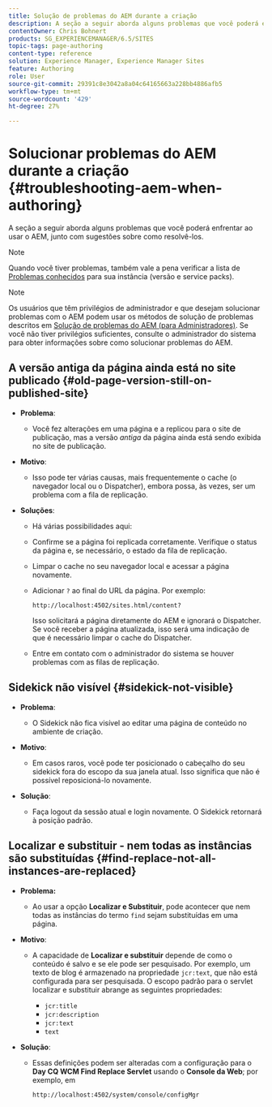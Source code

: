 ```yaml
---
title: Solução de problemas do AEM durante a criação
description: A seção a seguir aborda alguns problemas que você poderá enfrentar ao usar o AEM, junto com sugestões sobre como resolvê-los.
contentOwner: Chris Bohnert
products: SG_EXPERIENCEMANAGER/6.5/SITES
topic-tags: page-authoring
content-type: reference
solution: Experience Manager, Experience Manager Sites
feature: Authoring
role: User
source-git-commit: 29391c8e3042a8a04c64165663a228bb4886afb5
workflow-type: tm+mt
source-wordcount: '429'
ht-degree: 27%

---
```


# Solucionar problemas do AEM durante a criação  {#troubleshooting-aem-when-authoring}

A seção a seguir aborda alguns problemas que você poderá enfrentar ao usar o AEM, junto com sugestões sobre como resolvê-los.

>[!NOTE]
>
>Quando você tiver problemas, também vale a pena verificar a lista de [Problemas conhecidos](/help/release-notes/release-notes.md) para sua instância (versão e service packs).

>[!NOTE]
>
>Os usuários que têm privilégios de administrador e que desejam solucionar problemas com o AEM podem usar os métodos de solução de problemas descritos em [Solução de problemas do AEM (para Administradores)](/help/sites-administering/troubleshoot.md). Se você não tiver privilégios suficientes, consulte o administrador do sistema para obter informações sobre como solucionar problemas do AEM.

## A versão antiga da página ainda está no site publicado {#old-page-version-still-on-published-site}

* **Problema**:

   * Você fez alterações em uma página e a replicou para o site de publicação, mas a versão *antiga* da página ainda está sendo exibida no site de publicação.

* **Motivo**:

   * Isso pode ter várias causas, mais frequentemente o cache (o navegador local ou o Dispatcher), embora possa, às vezes, ser um problema com a fila de replicação.

* **Soluções**:

   * Há várias possibilidades aqui:
   * Confirme se a página foi replicada corretamente. Verifique o status da página e, se necessário, o estado da fila de replicação.
   * Limpar o cache no seu navegador local e acessar a página novamente.
   * Adicionar `?` ao final do URL da página. Por exemplo:

     `http://localhost:4502/sites.html/content?`

     Isso solicitará a página diretamente do AEM e ignorará o Dispatcher. Se você receber a página atualizada, isso será uma indicação de que é necessário limpar o cache do Dispatcher.

   * Entre em contato com o administrador do sistema se houver problemas com as filas de replicação.

## Sidekick não visível {#sidekick-not-visible}

* **Problema**:

   * O Sidekick não fica visível ao editar uma página de conteúdo no ambiente de criação.

* **Motivo**:

   * Em casos raros, você pode ter posicionado o cabeçalho do seu sidekick fora do escopo da sua janela atual. Isso significa que não é possível reposicioná-lo novamente.

* **Solução**:

   * Faça logout da sessão atual e login novamente. O Sidekick retornará à posição padrão.

## Localizar e substituir - nem todas as instâncias são substituídas {#find-replace-not-all-instances-are-replaced}

* **Problema:**

   * Ao usar a opção **Localizar e Substituir**, pode acontecer que nem todas as instâncias do termo `find` sejam substituídas em uma página.

* **Motivo**:

   * A capacidade de **Localizar e substituir** depende de como o conteúdo é salvo e se ele pode ser pesquisado. Por exemplo, um texto de blog é armazenado na propriedade `jcr:text`, que não está configurada para ser pesquisada. O escopo padrão para o servlet localizar e substituir abrange as seguintes propriedades:

      * `jcr:title`
      * `jcr:description`
      * `jcr:text`
      * `text`

* **Solução**:

   * Essas definições podem ser alteradas com a configuração para o **Day CQ WCM Find Replace Servlet** usando o **Console da Web**; por exemplo, em

     `http://localhost:4502/system/console/configMgr`
